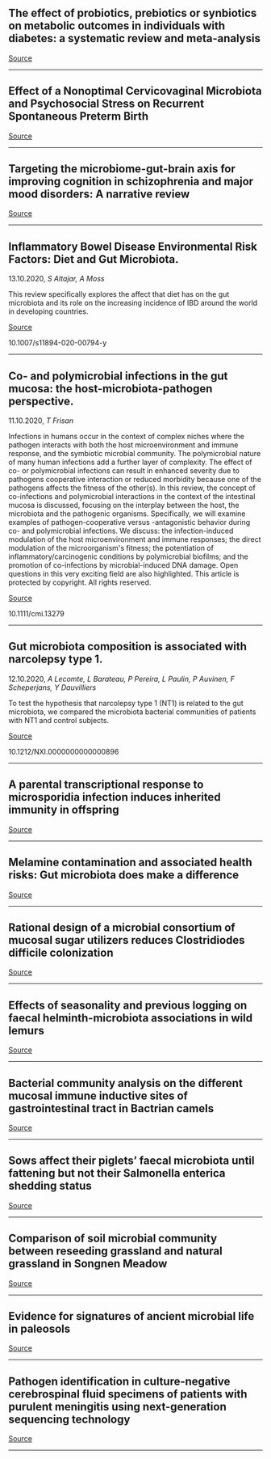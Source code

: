 ## The effect of probiotics, prebiotics or synbiotics on metabolic outcomes in individuals with diabetes: a systematic review and meta-analysis

[Source](https://link.springer.com/article/10.1007%2Fs00125-020-05295-1)

---

## Effect of a Nonoptimal Cervicovaginal Microbiota and Psychosocial Stress on Recurrent Spontaneous Preterm Birth

[Source](https://www.thieme-connect.com/products/ejournals/abstract/10.1055/s-0040-1717098)

---

## Targeting the microbiome-gut-brain axis for improving cognition in schizophrenia and major mood disorders: A narrative review 

[Source](https://www.sciencedirect.com/science/article/abs/pii/S0278584620304462?via%3Dihub)

---

## Inflammatory Bowel Disease Environmental Risk Factors: Diet and Gut Microbiota.
 13.10.2020, _S Altajar, A Moss_


This review specifically explores the affect that diet has on the gut microbiota and its role on the increasing incidence of IBD around the world in developing countries.

[Source](https://link.springer.com/article/10.1007/s11894-020-00794-y)

10.1007/s11894-020-00794-y

---

## Co- and polymicrobial infections in the gut mucosa: the host-microbiota-pathogen perspective.
 11.10.2020, _T Frisan_


Infections in humans occur in the context of complex niches where the pathogen interacts with both the host microenvironment and immune response, and the symbiotic microbial community. The polymicrobial nature of many human infections add a further layer of complexity. The effect of co- or polymicrobial infections can result in enhanced severity due to pathogens cooperative interaction or reduced morbidity because one of the pathogens affects the fitness of the other(s). In this review, the concept of co-infections and polymicrobial interactions in the context of the intestinal mucosa is discussed, focusing on the interplay between the host, the microbiota and the pathogenic organisms. Specifically, we will examine examples of pathogen-cooperative versus -antagonistic behavior during co- and polymicrobial infections. We discuss: the infection-induced modulation of the host microenvironment and immune responses; the direct modulation of the microorganism's fitness; the potentiation of inflammatory/carcinogenic conditions by polymicrobial biofilms; and the promotion of co-infections by microbial-induced DNA damage. Open questions in this very exciting field are also highlighted. This article is protected by copyright. All rights reserved.

[Source](https://onlinelibrary.wiley.com/doi/10.1111/cmi.13279)

10.1111/cmi.13279

---

## Gut microbiota composition is associated with narcolepsy type 1.
 12.10.2020, _A Lecomte, L Barateau, P Pereira, L Paulin, P Auvinen, F Scheperjans, Y Dauvilliers_


To test the hypothesis that narcolepsy type 1 (NT1) is related to the gut microbiota, we compared the microbiota bacterial communities of patients with NT1 and control subjects.

[Source](https://nn.neurology.org/content/7/6/e896)

10.1212/NXI.0000000000000896

---

## A parental transcriptional response to microsporidia infection induces inherited immunity in offspring

[Source](https://www.biorxiv.org/content/10.1101/2020.10.11.335117v1.abstract?%3Fcollection=)

---

## Melamine contamination and associated health risks: Gut microbiota does make a difference

[Source](https://iubmb.onlinelibrary.wiley.com/doi/10.1002/bab.2050)

---

## Rational design of a microbial consortium of mucosal sugar utilizers reduces Clostridiodes difficile colonization 

[Source](https://www.nature.com/articles/s41467-020-18928-1)

---

## Effects of seasonality and previous logging on faecal helminth-microbiota associations in wild lemurs 

[Source](https://www.nature.com/articles/s41598-020-73827-1)

---

## Bacterial community analysis on the different mucosal immune inductive sites of gastrointestinal tract in Bactrian camels

[Source](https://journals.plos.org/plosone/article?id=10.1371/journal.pone.0239987)

---

## Sows affect their piglets’ faecal microbiota until fattening but not their Salmonella enterica shedding status

[Source](https://sfamjournals.onlinelibrary.wiley.com/doi/abs/10.1111/lam.13406)

---

## Comparison of soil microbial community between reseeding grassland and natural grassland in Songnen Meadow

[Source](https://www.nature.com/articles/s41598-020-74023-x)

---

## Evidence for signatures of ancient microbial life in paleosols

[Source](https://www.nature.com/articles/s41598-020-73938-9)

---

## Pathogen identification in culture-negative cerebrospinal fluid specimens of patients with purulent meningitis using next-generation sequencing technology

[Source](https://www.ncbi.nlm.nih.gov/pmc/articles/PMC7539889/)

---

